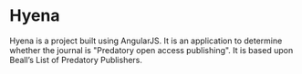 # Hyena
Hyena is a project built using AngularJS. It is an application to determine whether the journal is "Predatory open access publishing". It is based upon Beall’s List of Predatory Publishers.

